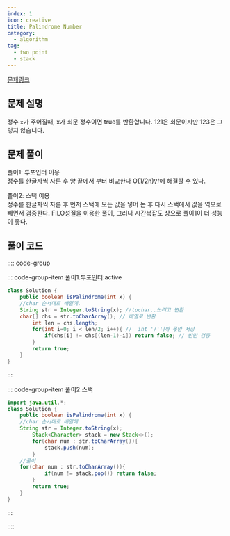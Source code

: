 ```yaml
---
index: 1
icon: creative
title: Palindrome Number
category:
  - algorithm
tag:
  - two point
  - stack
---
```


[문제링크](https://leetcode.com/problems/palindrome-number/)

## 문제 설명

정수 `x`가 주어질때, x가 회문 정수이면 true를 반환합니다. 121은 회문이지만 123은 그렇지 않습니다.

## 문제 풀이

풀이1: 투포인터 이용  
정수를 한글자씩 자른 후 양 끝에서 부터 비교한다 O(1/2n)만에 해결할 수 있다.

풀이2: 스택 이용  
정수를 한글자씩 자른 후 먼저 스택에 모든 값을 넣어 논 후 다시 스택에서 값을 역으로 빼면서 검증한다. FILO성질을 이용한 풀이, 그러나 시간복잡도 상으로 풀이1이 더 성능이 좋다.

## 풀이 코드

:::: code-group

::: code-group-item 풀이1.투포인터:active

```java
class Solution {
    public boolean isPalindrome(int x) {
    //char 순서대로 배열에.
    String str = Integer.toString(x); //tochar..쓰려고 변환
    char[] chs = str.toCharArray(); // 배열로 변환
		int len = chs.length;
		for(int i=0; i < len/2; i++){ //  int '/'니까 몫만 저장
			if(chs[i] != chs[(len-1)-i]) return false; // 반만 검증
		}
        return true;
    }
}
```

:::

::: code-group-item 풀이2.스택

```java
import java.util.*;
class Solution {
    public boolean isPalindrome(int x) {
    //char 순서대로 배열에
    String str = Integer.toString(x);
		Stack<Character> stack = new Stack<>();
		for(char num : str.toCharArray()){
			stack.push(num);
		}
    //풀이
    for(char num : str.toCharArray()){
			if(num != stack.pop()) return false;
		}
        return true;
    }
}
```

:::

::::
